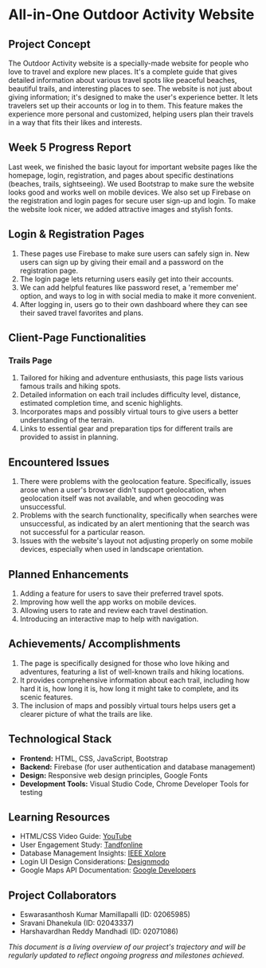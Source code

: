 # All-in-One Outdoor Activity Website

## Project Concept
The Outdoor Activity website is a specially-made website for people who love to travel and explore new places. It's a complete guide that gives detailed information about various travel spots like peaceful beaches, beautiful trails, and interesting places to see. The website is not just about giving information; it's designed to make the user's experience better. It lets travelers set up their accounts or log in to them. This feature makes the experience more personal and customized, helping users plan their travels in a way that fits their likes and interests.

## Week 5 Progress Report
Last week, we finished the basic layout for important website pages like the homepage, login, registration, and pages about specific destinations (beaches, trails, sightseeing). We used Bootstrap to make sure the website looks good and works well on mobile devices. We also set up Firebase on the registration and login pages for secure user sign-up and login. To make the website look nicer, we added attractive images and stylish fonts.

## Login & Registration Pages
1. These pages use Firebase to make sure users can safely sign in. New users can sign up by giving their email and a password on the registration page.
2. The login page lets returning users easily get into their accounts.
3. We can add helpful features like password reset, a 'remember me' option, and ways to log in with social media to make it more convenient.
4. After logging in, users go to their own dashboard where they can see their saved travel favorites and plans.

## Client-Page Functionalities

### Trails Page
1. Tailored for hiking and adventure enthusiasts, this page lists various famous trails and hiking spots.
2. Detailed information on each trail includes difficulty level, distance, estimated completion time, and scenic highlights.
3. Incorporates maps and possibly virtual tours to give users a better understanding of the terrain.
4. Links to essential gear and preparation tips for different trails are provided to assist in planning.

## Encountered Issues
1. There were problems with the geolocation feature. Specifically, issues arose when a user's browser didn't support geolocation, when geolocation itself was not available, and when geocoding was unsuccessful.
2. Problems with the search functionality, specifically when searches were unsuccessful, as indicated by an alert mentioning that the search was not successful for a particular reason.
3. Issues with the website's layout not adjusting properly on some mobile devices, especially when used in landscape orientation.

## Planned Enhancements
1. Adding a feature for users to save their preferred travel spots.
2. Improving how well the app works on mobile devices.
3. Allowing users to rate and review each travel destination.
4. Introducing an interactive map to help with navigation.

## Achievements/ Accomplishments
1. The page is specifically designed for those who love hiking and adventures, featuring a list of well-known trails and hiking locations.
2. It provides comprehensive information about each trail, including how hard it is, how long it is, how long it might take to complete, and its scenic features.
3. The inclusion of maps and possibly virtual tours helps users get a clearer picture of what the trails are like.

## Technological Stack
- **Frontend:** HTML, CSS, JavaScript, Bootstrap
- **Backend:** Firebase (for user authentication and database management)
- **Design:** Responsive web design principles, Google Fonts
- **Development Tools:** Visual Studio Code, Chrome Developer Tools for testing

## Learning Resources
- HTML/CSS Video Guide: [YouTube](https://www.youtube.com/watch?v=9kRgVxULbag)
- User Engagement Study: [Tandfonline](https://www.tandfonline.com/doi/abs/10.1080/19368623.2011.577706)
- Database Management Insights: [IEEE Xplore](https://ieeexplore.ieee.org/document/6121641)
- Login UI Design Considerations: [Designmodo](https://designmodo.com/login-forms-websites-apps/)
- Google Maps API Documentation: [Google Developers](https://developers.google.com/custom-search/docs/ui)

## Project Collaborators
- Eswarasanthosh Kumar Mamillapalli (ID: 02065985)
- Sravani Dhanekula (ID: 02043337)
- Harshavardhan Reddy Mandhadi (ID: 02071086)

*This document is a living overview of our project's trajectory and will be regularly updated to reflect ongoing progress and milestones achieved.*